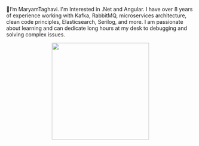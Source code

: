 👋I’m MaryamTaghavi. I'm Interested in .Net and Angular.
I have over 8 years of experience working with Kafka, RabbitMQ, microservices architecture, clean code principles, Elasticsearch, Serilog, and more. I am passionate about learning and can dedicate long hours at my desk to debugging and solving complex issues.

<p align="center">
<a href="https://coffeebede.ir/buycoffee/maryamtaghavi"><img width="260" class="img-fluid" src="https://coffeebede.ir/DashboardTemplateV2/app-assets/images/banner/default-yellow.svg" /></a>
 </p>
